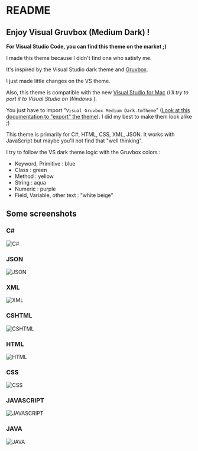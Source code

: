 # README
## Enjoy Visual Gruvbox (Medium Dark) !

**For Visual Studio Code, you can find this theme on the market ;)**

I made this theme because I didn't find one who satisfy me.

It's inspired by the Visual Studio dark theme and [Gruvbox](https://github.com/morhetz/gruvbox).

I just made little changes on the VS theme.

Also, this theme is compatible with the new [Visual Studio for Mac](https://www.visualstudio.com/vs/visual-studio-mac/)  (*I'll try to port it to Visual Studio on Windows* ).

You just have to import "`Visual Gruvbox Medium Dark.tmTheme`" ([Look at this documentation to "export" the theme](https://code.visualstudio.com/docs/extensions/yocode#_your-extensions-folder)). I did my best to make them look alike ;)

This theme is primarily for C#, HTML, CSS, XML, JSON. It works with JavaScript but maybe you'll not find that "well thinking".

I try to follow the VS dark theme logic with the Gruvbox colors : 
* Keyword, Primitive : blue
* Class : green
* Method : yellow
* String : aqua
* Numeric : purple
* Field, Variable, other text : "white beige"

## Some screenshots
### C#
![C#](vscode/img/csharp.png)

### JSON
![JSON](vscode/img/json.png)

### XML
![XML](vscode/img/xml.png)

### CSHTML
![CSHTML](vscode/img/cshtml.png)

### HTML
![HTML](vscode/img/html.png)

### CSS
![CSS](vscode/img/CSS.png)

### JAVASCRIPT
![JAVASCRIPT](vscode/img/js.png)

### JAVA
![JAVA](vscode/img/java.png)